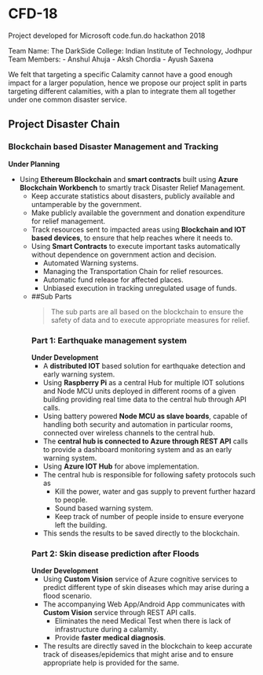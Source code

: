 # CFD-18
Project developed for Microsoft code.fun.do hackathon 2018



Team Name: The DarkSide
College: Indian Institute of Technology, Jodhpur 
Team Members: 
    - Anshul Ahuja
    - Aksh Chordia
    - Ayush Saxena

We felt that targeting a specific Calamity cannot have a good enough impact for a larger population, hence we propose our project split in parts targeting different calamities, with a plan to integrate them all together under one common disaster service.

## Project Disaster Chain
### Blockchain based Disaster Management and Tracking 
**Under Planning**
- Using **Ethereum Blockchain** and **smart contracts** built using **Azure Blockchain Workbench** to smartly track Disaster Relief Management. 
    - Keep accurate statistics about disasters, publicly available and untamperable by the government.
    - Make publicly available the government and donation expenditure for relief management.
    - Track resources sent to impacted areas using **Blockchain and IOT based devices**, to ensure that help reaches where it needs to.
    - Using **Smart Contracts** to execute important tasks automatically without dependence on government action and decision.        
        - Automated Warning systems.
        - Managing the Transportation Chain for relief resources.
        - Automatic fund release for affected places.      
        - Unbiased execution in tracking unregulated usage of funds.       
     - ##Sub Parts
        > The sub parts are all based on the blockchain to ensure the safety of data and to execute appropriate measures for relief.
        ### Part 1: Earthquake management system
        **Under Development**
        - A **distributed IOT** based solution for earthquake detection and early warning system.
        - Using **Raspberry Pi** as a central Hub for multiple IOT solutions and Node MCU units deployed in different rooms of a given building providing real time data to the central hub through API calls.
        - Using battery powered **Node MCU as slave boards**, capable of handling both security and automation in particular rooms, connected over wireless channels to the central hub.
        - The **central hub is connected to Azure through REST API** calls to provide a dashboard monitoring system and as an early warning system.
        - Using **Azure IOT Hub** for above implementation.
        - The central hub is responsible for following safety protocols such as
            - Kill the power, water and gas supply to prevent further hazard to people.  
            - Sound based warning system.
            - Keep track of number of people inside to ensure everyone left the building.
        - This sends the results to be saved directly to the blockchain.           
        ### Part 2: Skin disease prediction after Floods
        **Under Development**
        - Using **Custom Vision** service of Azure cognitive services to predict different type of skin diseases which may arise during a flood scenario.
        - The accompanying Web App/Android App communicates with **Custom Vision** service through REST API calls.
            - Eliminates the need Medical Test when there is lack of infrastructure during a calamity.
            - Provide **faster medical diagnosis**.
        - The results are directly saved in the blockchain to keep accurate track of diseases/epidemics that might arise and to ensure appropriate help is provided for the same.
                